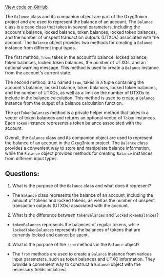 [View code on GitHub](https://github.com/alephium/alephium/api/src/main/scala/org/alephium/api/model/Balance.scala)

The `Balance` class and its companion object are part of the Oxyg3nium project and are used to represent the balance of an account. The `Balance` class is a case class that takes in several parameters, including the account's balance, locked balance, token balances, locked token balances, and the number of unspent transaction outputs (UTXOs) associated with the account. The `Balance` object provides two methods for creating a `Balance` instance from different input types.

The first method, `from`, takes in the account's balance, locked balance, token balances, locked token balances, the number of UTXOs, and an optional warning message. This method is used to create a `Balance` instance from the account's current state.

The second method, also named `from`, takes in a tuple containing the account's balance, locked balance, token balances, locked token balances, and the number of UTXOs, as well as a limit on the number of UTXOs to include in the balance calculation. This method is used to create a `Balance` instance from the output of a balance calculation function.

The `getTokenBalances` method is a private helper method that takes in a vector of token balances and returns an optional vector of `Token` instances. Each `Token` instance represents a token balance associated with the account.

Overall, the `Balance` class and its companion object are used to represent the balance of an account in the Oxyg3nium project. The `Balance` class provides a convenient way to store and manipulate balance information, while the `Balance` object provides methods for creating `Balance` instances from different input types.
## Questions: 
 1. What is the purpose of the `Balance` class and what does it represent?
- The `Balance` class represents the balance of an account, including the amount of tokens and locked tokens, as well as the number of unspent transaction outputs (UTXOs) associated with the account.

2. What is the difference between `tokenBalances` and `lockedTokenBalances`?
- `tokenBalances` represents the balances of regular tokens, while `lockedTokenBalances` represents the balances of tokens that are currently locked and cannot be spent.

3. What is the purpose of the `from` methods in the `Balance` object?
- The `from` methods are used to create a `Balance` instance from various input parameters, such as token balances and UTXO information. They provide a convenient way to construct a `Balance` object with the necessary fields initialized.